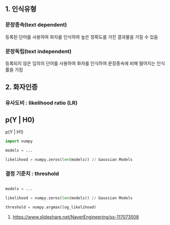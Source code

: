 ## 1. 인식유형

### 문장종속(text dependent)

등록된 단어를 사용하여 화자를 인식하여 높은 정확도를 가진 결과물을 가질 수 있음

### 문장독립(text independent)

등록되지 않은 임의의 단어를 사용하여 화자를 인식하여 문장종속에 비해 떨어지는 인식률을 가짐

## 2. 화자인증

### 유사도비 : likelihood ratio (LR)

p(Y | H0)
--------
p(Y | H1)

```Python
import numpy

models = ...

likelihood = numpy.zeros(len(models)) // Gaussian Models
```

### 결정 기준치 : threshold

```Python

models = ...

likelihood = numpy.zeros(len(models)) // Gaussian Models

threshold = numpy.argmax(log_likelihood)
```


1. https://www.slideshare.net/NaverEngineering/ss-117073508
